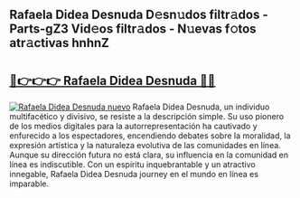 ## Rafaela Didea Desnuda D𝚎sn𝚞dos filtr𝚊dos - Parts-gZ3 Vid𝚎os filtr𝚊dos - N𝚞evas f𝚘tos atr𝚊ctivas hnhnZ

# <h2><a href="http://mbch8gb.tromn.icu/?c=Rafaela+Didea+Desnuda">🔗👉👉👉 Rafaela Didea Desnuda 🔗🔗</a></h2>

[![Rafaela Didea Desnuda nuevo](https://i.imgur.com/pEAQMta.gif)](http://mbch8gb.tromn.icu/?c=Rafaela+Didea+Desnuda)
Rafaela Didea Desnuda, un individuo multifacético y divisivo, se resiste a la descripción simple. Su uso pionero de los medios digitales para la autorrepresentación ha cautivado y enfurecido a los espectadores, encendiendo debates sobre la moralidad, la expresión artística y la naturaleza evolutiva de las comunidades en línea. Aunque su dirección futura no está clara, su influencia en la comunidad en línea es indiscutible. Con un espíritu inquebrantable y un atractivo innegable, Rafaela Didea Desnuda journey en el mundo en línea es imparable.
